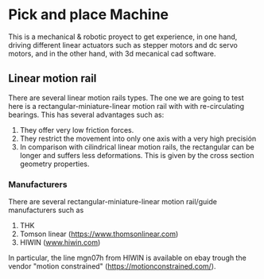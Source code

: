 # Pick and place Machine
This is a mechanical & robotic proyect to get experience, in one hand, driving different linear actuators such as stepper motors and dc servo motors, and in the other hand, with 3d mecanical cad software.



## Linear motion rail
There are several linear motion rails types. The one we are going to test here is a rectangular-miniature-linear motion rail with with re-circulating bearings. This has several advantages such as:

1. They offer very low friction forces.
2. They restrict the movement into only one axis with a very high precisión
3. In comparison with cilindrical linear motion rails, the rectangular can be longer and suffers less deformations. This is given by the cross section geometry properties.

### Manufacturers
There are several rectangular-miniature-linear motion rail/guide manufacturers such as

1. THK
2. Tomson linear (https://www.thomsonlinear.com)
3. HIWIN (www.hiwin.com)

In particular, the line mgn07h from HIWIN is available on ebay trough the vendor "motion constrained" (https://motionconstrained.com/). 
